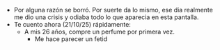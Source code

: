 - Por alguna razón se borró. Por suerte da lo mismo, ese dia realmente me dio una crisis y odiaba todo lo que aparecia en esta pantalla. 
- Te cuento ahora (21/10/25) rápidamente: 
	- A mis 26 años, compre un perfume por primera vez. 
		- Me hace parecer un fetid